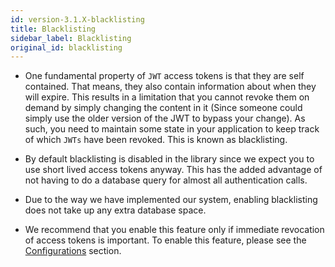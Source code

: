 ```yaml
---
id: version-3.1.X-blacklisting
title: Blacklisting
sidebar_label: Blacklisting
original_id: blacklisting
---
```


- One fundamental property of ```JWT``` access tokens is that they are self contained. That means, they also contain information about when they will expire. This results in a limitation that you cannot revoke them on demand by simply changing the content in it (Since someone could simply use the older version of the JWT to bypass your change). As such, you need to maintain some state in your application to keep track of which ```JWTs``` have been revoked. This is known as blacklisting.

- By default blacklisting is disabled in the library since we expect you to use short lived access tokens anyway. This has the added advantage of not having to do a database query for almost all authentication calls.

- Due to the way we have implemented our system, enabling blacklisting does not take up any extra database space.

- We recommend that you enable this feature only if immediate revocation of access tokens is important. <span class="highlighted-text">To enable this feature, please see the [Configurations](config) section.</span>